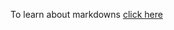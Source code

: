 To learn about markdowns  [click here](https://docs.github.com/en/get-started/writing-on-github/getting-started-with-writing-and-formatting-on-github/basic-writing-and-formatting-syntax)